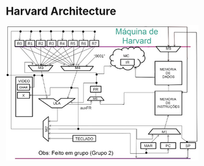 <h1>Harvard Architecture</h1>

<img src="MaquinaDeHarvard.jpeg" style="max-width: 100%;" alt="Machine H">